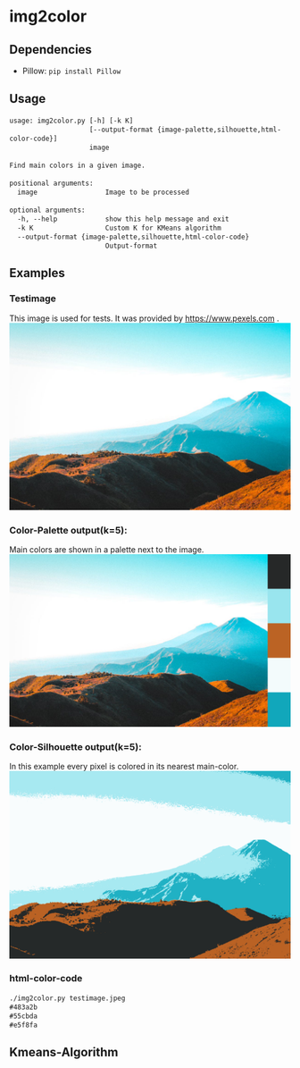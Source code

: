 # img2color

## Dependencies
* Pillow: ```pip install Pillow```

## Usage
```
usage: img2color.py [-h] [-k K]
                    [--output-format {image-palette,silhouette,html-color-code}]
                    image

Find main colors in a given image.

positional arguments:
  image                 Image to be processed

optional arguments:
  -h, --help            show this help message and exit
  -k K                  Custom K for KMeans algorithm
  --output-format {image-palette,silhouette,html-color-code}
                        Output-format
```


## Examples

### Testimage
This image is used for tests. It was provided by https://www.pexels.com .
![test image](https://raw.githubusercontent.com/nicolas93/img2color/master/testimage.jpeg)


### Color-Palette output(k=5):
Main  colors are shown in a palette next to the image.
![test image with color-palette](https://raw.githubusercontent.com/nicolas93/img2color/master/testimage.jpeg_pallette_k5.png)

### Color-Silhouette output(k=5):
In this example every pixel is colored in its nearest main-color.
![test image with color-silhouette](https://raw.githubusercontent.com/nicolas93/img2color/master/testimage.jpeg_silhouette_k5.png)

### html-color-code
```
./img2color.py testimage.jpeg
#483a2b
#55cbda
#e5f8fa
```

## Kmeans-Algorithm